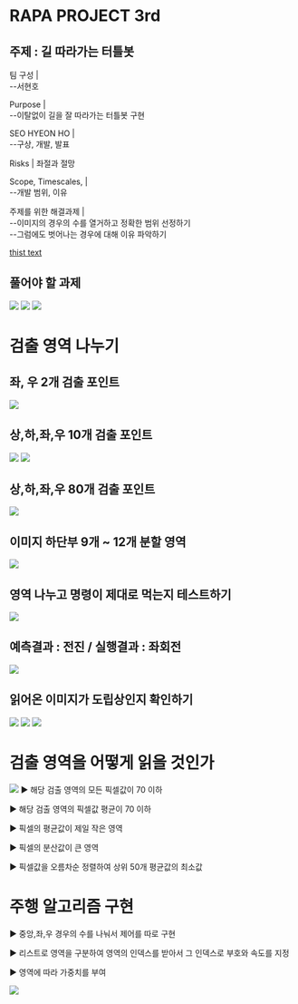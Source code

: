 # RAPA PROJECT 3rd
## 주제 : 길 따라가는 터틀봇

팀 구성 |               
--서현호   

Purpose |               
--이탈없이 길을 잘 따라가는 터틀봇 구현  

SEO HYEON HO |          
--구상, 개발, 발표  

Risks | 좌절과 절망  

Scope, Timescales, |    
--개발 범위, 이유  

주제를 위한 해결과제 |   
--이미지의 경우의 수를 열거하고 정확한 범위 선정하기   
--그럼에도 벗어나는 경우에 대해 이유 파악하기   


[thist text](./project_desc/README.md)


## 풀어야 할 과제  
<img src='./검출영역_나누기.png' />  
<img src='./영역을_어떻게_읽을것인가.png' />  
<img src='./주행_알고리즘_구현.png' />  

# 검출 영역 나누기  
## 좌, 우 2개 검출 포인트  
<img src='./검출영역.png' />  

## 상,하,좌,우 10개 검출 포인트  
<img src='./영역_더많이1.png' />  
<img src='./영역_더많이2.png' />  

## 상,하,좌,우 80개 검출 포인트  
<img src='./80개의_영역나눔.png' />  

## 이미지 하단부 9개 ~ 12개 분할 영역  
<img src='./9개의_영역나누고_평균_분산확.png' />  

## 영역 나누고 명령이 제대로 먹는지 테스트하기  
<img src='./영역나누고_명령이_먹는지_테스트1.png' />  

## 예측결과 : 전진  /  실행결과 : 좌회전  
<img src='./영역나누고_명령이_먹는지_테스트2.png' />  

## 읽어온 이미지가 도립상인지 확인하기  
<img src='./영역의_평균값으로_도립상확.png' />  
<img src='./영역의_평균값으로_도립상확인2.png' /> 
<img src='./영역의_평균값으로_도립상확인3.png' /> 

# 검출 영역을 어떻게 읽을 것인가  
<img src='./영역을_어떻게_읽을것인가.png' />  
▶ 해당 검출 영역의 모든 픽셀값이 70 이하  

▶ 해당 검출 영역의 픽셀값 평균이 70 이하  

▶ 픽셀의 평균값이 제일 작은 영역  

▶ 픽셀의 분산값이 큰 영역  

▶ 픽셀값을 오름차순 정렬하여 상위 50개 평균값의 최소값  

# 주행 알고리즘 구현  

▶  중앙,좌,우 경우의 수를 나눠서 제어를 따로 구현  


▶  리스트로 영역을 구분하여 영역의 인덱스를 받아서 그 인덱스로 부호와 속도를 지정  

▶   영역에 따라 가중치를 부여   




<img src='https://www.ros.org/imgs/ros-noetic-ninjemys.svg' />

